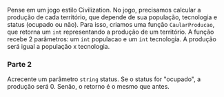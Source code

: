 Pense em um jogo estilo Civilization. No jogo, precisamos calcular a produção de cada território, que depende de sua população, tecnologia e status (ocupado ou não). Para isso, criamos uma função `CaularProducao`, que retorna um `int` representando a produção de um território. A função recebe 2 parâmetros: um `int` populacao e um `int` tecnologia. A produção será igual a população x tecnologia.

### Parte 2

Acrecente um parâmetro  `string` status. Se o status for "ocupado", a produção será 0. Senão, o retorno é o mesmo que antes.
